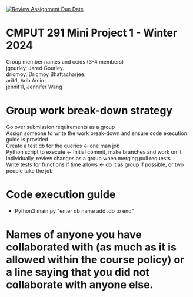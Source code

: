 [![Review Assignment Due Date](https://classroom.github.com/assets/deadline-readme-button-24ddc0f5d75046c5622901739e7c5dd533143b0c8e959d652212380cedb1ea36.svg)](https://classroom.github.com/a/50dc0VUx)
# CMPUT 291 Mini Project 1 - Winter 2024  
Group member names and ccids (3-4 members)  
  jgourley, Jared Gourley. <br />
  dricmoy, Dricmoy Bhattacharjee.  <br />
  arib1, Arib Amin. <br />
  jennif11, Jennifer Wang <br />

# Group work break-down strategy
Go over submission requirements as a group <br />
Assign someone to write the work break-down and ensure code execution guide is provided <br />
Create a test db for the queries <- one man job <br />
Python script to execute <- Initial commit, make branches and work on it individually, review changes as a group when merging pull requests <br />
Write tests for functions if time allows <- do it as group if possible, or two people take the job

# Code execution guide
- Python3 main.py "enter db name add .db to end"

# Names of anyone you have collaborated with (as much as it is allowed within the course policy) or a line saying that you did not collaborate with anyone else.  
